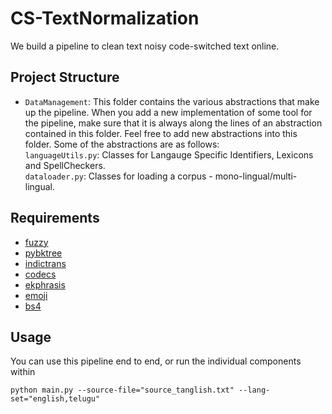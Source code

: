 # CS-TextNormalization
We build a pipeline to clean text noisy code-switched text online.

## Project Structure

* `DataManagement`: This folder contains the various abstractions that make up the pipeline. When you add a new implementation of some tool for the pipeline, make sure that it is always along the lines of an abstraction contained in this folder. Feel free to add new abstractions into this folder. Some of the abstractions are as follows:  
    `languageUtils.py`: Classes for Langauge Specific Identifiers, Lexicons and SpellCheckers.  
    `dataloader.py`: Classes for loading a corpus - mono-lingual/multi-lingual.  

## Requirements

- [fuzzy](https://pypi.org/project/Fuzzy/)
- [pybktree](https://pypi.org/project/pybktree/)
- [indictrans](https://pypi.org/project/indic-transliteration/)
- [codecs](https://pypi.org/project/openapi-codec/)
- [ekphrasis](https://github.com/cbaziotis/ekphrasis)
- [emoji](https://pypi.org/project/emoji)
- [bs4](https://pypi.org/project/beautifulsoup4/)
## Usage

You can use this pipeline end to end, or run the individual components within 

```[bash]
python main.py --source-file="source_tanglish.txt" --lang-set="english,telugu"
```
